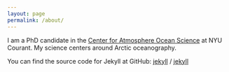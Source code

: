 ```yaml
---
layout: page
permalink: /about/
---
```


I am a PhD candidate in the [Center for Atmosphere Ocean Science](https://caos.cims.nyu.edu/dynamic/) at NYU Courant. My science centers around Arctic oceanography.

You can find the source code for Jekyll at GitHub:
[jekyll][jekyll-organization] /
[jekyll](https://github.com/jekyll/jekyll)


[jekyll-organization]: https://github.com/jekyll
